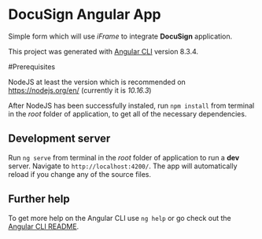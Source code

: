 # DocuSign Angular App
Simple form which will use *iFrame* to integrate **DocuSign** application.

This project was generated with [Angular CLI](https://github.com/angular/angular-cli) version 8.3.4.

#Prerequisites

NodeJS at least the version which is recommended on https://nodejs.org/en/ (currently it is *10.16.3*)

After NodeJS has been successfully instaled, run `npm install` from terminal in the *root* folder of application, to get all of the necessary dependencies. 

## Development server

Run `ng serve` from terminal in the *root* folder of application to run a **dev** server. Navigate to `http://localhost:4200/`. The app will automatically reload if you change any of the source files.

## Further help

To get more help on the Angular CLI use `ng help` or go check out the [Angular CLI README](https://github.com/angular/angular-cli/blob/master/README.md).
